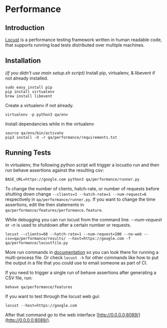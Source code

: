# Performance

## Introduction
[Locust](http://locust.io/) is a performance testing framework written in human readable code, that supports running load tests distributed over multiple machines.

## Installation
*(if you didn't use main setup.sh script)*
Install pip, virtualenv, & libevent if not already installed.
```
sudo easy_install pip
pip install virtualenv
brew install libevent
```
Create a virtualenv if not already.
```
virtualenv -p python3 qa/env
```
Install dependancies while in the virtualenv
```
source qa/env/bin/activate
pip3 install -U -r qa/performance/requirements.txt
```

## Running Tests
In virtualenv, the following python script will trigger a locustio run and then run behave assertions against the resulting csv:
```
BASE_URL=https://google.com python3 qa/performance/runner.py
```
To change the number of clients, hatch-rate, or number of requests before shutting down change `--clients=3 --hatch-rate=1 --num-request=6` respectively in `qa/performance/runner.py`. If you want to change the time assertions, edit the then statements in `qa/performance/features/performance.feature`.

While debugging you can run locust from the command line. *--num-request* or *-n* is used to shutdown after a certain number or requests.
```
locust --clients=60 --hatch-rate=1 --num-request=200 --no-web --csv=qa/performance/results/ --host=https://google.com -f qa/performance/locustfile.py
```
More run commands in  [documentation](http://docs.locust.io/en/latest/quickstart.html#start-locust) so you can look there for running a multi-process file. Or check `locust -h` for other commands like how to put the output in a file that you could use to email someone as part of CI.

If you need to trigger a single run of behave assertions after generating a CSV file, run:
```
behave qa/performance/features
```

If you want to test through the locust web gui:
```
locust --host=https://google.com
```
After that command go to the web interface [http://0.0.0.0:8089/](http://0.0.0.0:8089/).
